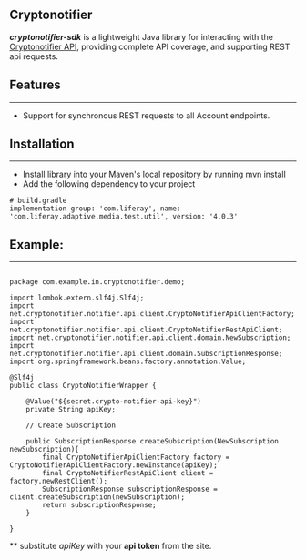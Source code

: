 Cryptonotifier
---

**_cryptonotifier-sdk_** is a lightweight Java library for interacting with the [Cryptonotifier API](https://www.cryptonotifier.net), providing complete API coverage, and supporting REST api requests.

Features
---
---

- Support for synchronous REST requests to all Account endpoints.

Installation
---
---

- Install library into your Maven's local repository by running mvn install
- Add the following dependency to your project


```
# build.gradle
implementation group: 'com.liferay', name: 'com.liferay.adaptive.media.test.util', version: '4.0.3'
```

Example: 
---
---



```

package com.example.in.cryptonotifier.demo;

import lombok.extern.slf4j.Slf4j;
import net.cryptonotifier.notifier.api.client.CryptoNotifierApiClientFactory;
import net.cryptonotifier.notifier.api.client.CryptoNotifierRestApiClient;
import net.cryptonotifier.notifier.api.client.domain.NewSubscription;
import net.cryptonotifier.notifier.api.client.domain.SubscriptionResponse;
import org.springframework.beans.factory.annotation.Value;

@Slf4j
public class CryptoNotifierWrapper {

    @Value("${secret.crypto-notifier-api-key}")
    private String apiKey;
    
    // Create Subscription 
    
    public SubscriptionResponse createSubscription(NewSubscription newSubscription){
        final CryptoNotifierApiClientFactory factory = CryptoNotifierApiClientFactory.newInstance(apiKey);
        final CryptoNotifierRestApiClient client = factory.newRestClient();
        SubscriptionResponse subscriptionResponse = client.createSubscription(newSubscription);
        return subscriptionResponse;
    }
    
}
```


** substitute _apiKey_ with your **api token** from the site.

